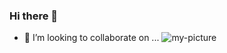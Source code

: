 ### Hi there 👋
- 👯 I’m looking to collaborate on ...
![my-picture](https://user-images.githubusercontent.com/64809271/221290653-b15f5b9c-a409-4e68-9508-557fe79dc23e.jpg)

<!--
**lauratejada/lauratejada** is a ✨ _special_ ✨ repository because its `README.md` (this file) appears on your GitHub profile.

Here are some ideas to get you started:

- 🔭 I’m currently working on ...

- 🌱 I’m currently learning ...
- 👯 I’m looking to collaborate on ...
- 🤔 I’m looking for help with ...
- 💬 Ask me about ...
- 📫 How to reach me: ...
- 😄 Pronouns: ...
- ⚡ Fun fact: ...
-->

